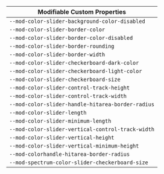 | Modifiable Custom Properties                      |
| ------------------------------------------------- |
| `--mod-color-slider-background-color-disabled`    |
| `--mod-color-slider-border-color`                 |
| `--mod-color-slider-border-color-disabled`        |
| `--mod-color-slider-border-rounding`              |
| `--mod-color-slider-border-width`                 |
| `--mod-color-slider-checkerboard-dark-color`      |
| `--mod-color-slider-checkerboard-light-color`     |
| `--mod-color-slider-checkerboard-size`            |
| `--mod-color-slider-control-track-height`         |
| `--mod-color-slider-control-track-width`          |
| `--mod-color-slider-handle-hitarea-border-radius` |
| `--mod-color-slider-length`                       |
| `--mod-color-slider-minimum-length`               |
| `--mod-color-slider-vertical-control-track-width` |
| `--mod-color-slider-vertical-height`              |
| `--mod-color-slider-vertical-minimum-height`      |
| `--mod-colorhandle-hitarea-border-radius`         |
| `--mod-spectrum-color-slider-checkerboard-size`   |
